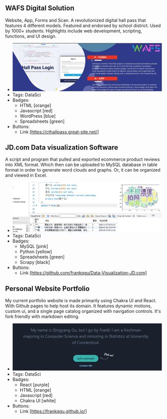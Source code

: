 ## WAFS Digital Solution
Website, App, Forms and Scan. A revolutionized digital hall pass that features 4 different models. Featured and endorsed by school district. Used by 1000+ students. Highlights include web development, scripting, functions, and UI design.
- ![600x200](wafs.jpg)
- Tags: DataSci
- Badges:
  - HTML [orange] 
  - Javascript [red]
  - WordPress [blue]
  - Spreadsheets [green]
- Buttons:
  - Link [https://cthallpass.great-site.net/]

## JD.com Data visualization Software
A script and program that pulled and exported ecommerce product reviews into XML format. Which then can be uploaded to MySQL database in table format in order to generate word clouds and graphs. Or, it can be organized and viewed in Excel.
- ![600x200](Untitled-1.jpg)
- Tags: DataSci
- Badges:
  - MySQL [pink]
  - Python [yellow]
  - Spreadsheets [green]
  - Scrapy [black]
- Buttons:
  - Link [https://github.com/frankqgu/Data-Visualization-JD.com]

## Personal Website Portfolio
My current portfolio website is made primarily using Chakra UI and React. With Github pages to help host its domain. It features dynamic motions, custom ui, and a single page catalog organized with navigation controls. It's fork friendly with markdown editing.
- ![600x200](okokok.png)
- Tags: DataSci
- Badges:
  - React [purple]
  - HTML [orange] 
  - Javascript [red]
  - Chakra UI [white]
- Buttons:
  - Link [https://frankqgu.github.io/]
